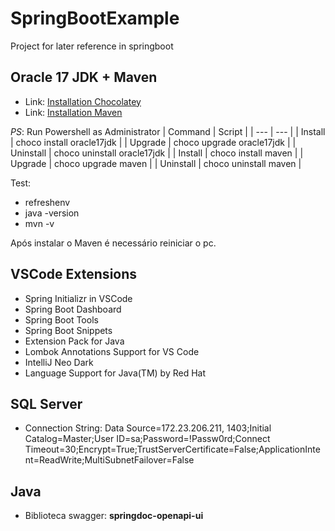 # SpringBootExample
Project for later reference in springboot


## Oracle 17 JDK + Maven
- Link: [Installation Chocolatey](https://community.chocolatey.org/packages/oracle17jdk#install)
- Link: [Installation Maven](https://community.chocolatey.org/packages/maven)

*PS*: Run Powershell as Administrator
| Command |  Script | 
| --- | --- |
| Install |   choco install oracle17jdk |
| Upgrade |   choco upgrade oracle17jdk |
| Uninstall | choco uninstall oracle17jdk |
| Install |   choco install maven |
| Upgrade |   choco upgrade maven |
| Uninstall | choco uninstall maven |


Test: 
* refreshenv
* java -version
* mvn -v

Após instalar o Maven é necessário reiniciar o pc.

## VSCode Extensions

* Spring Initializr in VSCode
* Spring Boot Dashboard
* Spring Boot Tools
* Spring Boot Snippets
* Extension Pack for Java
* Lombok Annotations Support for VS Code
* IntelliJ Neo Dark
* Language Support for Java(TM) by Red Hat


## SQL Server 

* Connection String: Data Source=172.23.206.211, 1403;Initial Catalog=Master;User ID=sa;Password=!Passw0rd;Connect Timeout=30;Encrypt=True;TrustServerCertificate=False;ApplicationIntent=ReadWrite;MultiSubnetFailover=False


## Java
* Biblioteca swagger: **springdoc-openapi-ui**
